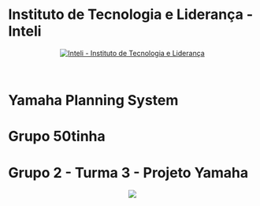 # Instituto de Tecnologia e Liderança - Inteli

<p align="center">
<a href= "https://www.inteli.edu.br/"><img src="https://www.inteli.edu.br/wp-content/uploads/2021/08/20172028/marca_1-2.png" alt="Inteli - Instituto de Tecnologia e Liderança" border="0"></a>
</p> <br>

# Yamaha Planning System <br>
# Grupo 50tinha
# Grupo 2 - Turma 3 - Projeto Yamaha
<div align="center">
  <img src="https://adalove.inteli.edu.br/newada-img/groups/b8306143-fded-4e6d-b19c-d9469d90ddd3.png">
  
